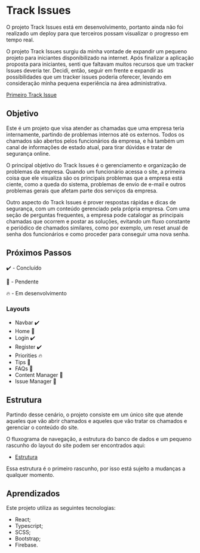 # Track Issues

O projeto Track Issues está em desenvolvimento, portanto ainda não foi realizado um deploy para que terceiros possam visualizar o progresso em tempo real.

O projeto Track Issues surgiu da minha vontade de expandir um pequeno projeto para iniciantes disponibilizado na internet. Após finalizar a aplicação proposta para iniciantes, senti que faltavam muitos recursos que um tracker Issues deveria ter. Decidi, então, seguir em frente e expandir as possibilidades que um tracker issues poderia oferecer, levando em consideração minha pequena experiência na área administrativa.

[Primeiro Track Issue](https://levipereira9.github.io/Track-Issue-JS/)

## Objetivo

Este é um projeto que visa atender as chamadas que uma empresa teria internamente, partindo de problemas internos até os externos. Todos os chamados são abertos pelos funcionários da empresa, e há também um canal de informações de estado atual, para tirar dúvidas e tratar de segurança online.

O principal objetivo do Track Issues é o gerenciamento e organização de problemas da empresa. Quando um funcionário acessa o site, a primeira coisa que ele visualiza são os principais problemas que a empresa está ciente, como a queda do sistema, problemas de envio de e-mail e outros problemas gerais que afetam parte dos serviços da empresa.

Outro aspecto do Track Issues é prover respostas rápidas e dicas de segurança, com um conteúdo gerenciado pela própria empresa. Com uma seção de perguntas frequentes, a empresa pode catalogar as principais chamadas que ocorrem e postar as soluções, evitando um fluxo constante e periódico de chamados similares, como por exemplo, um reset anual de senha dos funcionários e como proceder para conseguir uma nova senha.

## Próximos Passos

✔️ - Concluído

🚩 - Pendente

🔥 - Em desenvolvimento

### Layouts

- Navbar ✔️
- Home 🚩
- Login ✔️
- Register ✔️
- Priorities 🔥
- Tips 🚩
- FAQs 🚩
- Content Manager 🚩
- Issue Manager 🚩

## Estrutura

Partindo desse cenário, o projeto consiste em um único site que atende aqueles que vão abrir chamados e aqueles que vão tratar os chamados e gerenciar o conteúdo do site.

O fluxograma de navegação, a estrutura do banco de dados e um pequeno rascunho do layout do site podem ser encontrados aqui:

- [Estrutura](https://whimsical.com/pagina-AmECzDfKjtvHi7Jk338JdA)

Essa estrutura é o primeiro rascunho, por isso está sujeito a mudanças a qualquer momento.

## Aprendizados

Este projeto utiliza as seguintes tecnologias:

- React;
- Typescript;
- SCSS;
- Bootstrap;
- Firebase.
